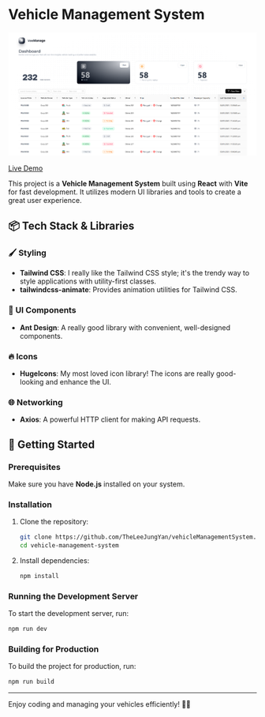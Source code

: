 # Vehicle Management System

![Vehicle Management System](screenshot.png)

[Live Demo](https://vehicle-management-system-myc7.vercel.app/)

This project is a **Vehicle Management System** built using **React** with **Vite** for fast development. It utilizes modern UI libraries and tools to create a great user experience.

## 📦 Tech Stack & Libraries

### 🖌 Styling

- **Tailwind CSS**: I really like the Tailwind CSS style; it's the trendy way to style applications with utility-first classes.
- **tailwindcss-animate**: Provides animation utilities for Tailwind CSS.

### 🎨 UI Components

- **Ant Design**: A really good library with convenient, well-designed components.

### 🔥 Icons

- **HugeIcons**: My most loved icon library! The icons are really good-looking and enhance the UI.

### 🌐 Networking

- **Axios**: A powerful HTTP client for making API requests.

## 🚀 Getting Started

### Prerequisites

Make sure you have **Node.js** installed on your system.

### Installation

1. Clone the repository:

   ```sh
   git clone https://github.com/TheLeeJungYan/vehicleManagementSystem.git
   cd vehicle-management-system
   ```

2. Install dependencies:
   ```sh
   npm install
   ```

### Running the Development Server

To start the development server, run:

```sh
npm run dev
```

### Building for Production

To build the project for production, run:

```sh
npm run build
```

---

Enjoy coding and managing your vehicles efficiently! 🚗💨
